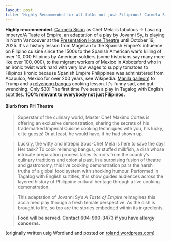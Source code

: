 ```yaml
---
layout: post
title: "Highly Recommended for all folks not just Filipinos! Carmela Sison as Chef Mela is fabulous in Lasa ng Imperyo/A Taste of Empire, an adaptation of a play by Jovanni Sy Oct 9-19, 2025 at Presentation House Theatre, North Vancouver, $30"
---
```

**Highly recommended**. [Carmela Sison](https://www.instagram.com/rapsberryshake/) as Chef Mela is fabulous -> Lasa ng Imperyo/[A Taste of Empire](https://talonbooks.com/books/a-taste-of-empire), an adaptation of a play by [Jovanni Sy,](https://www.canadiantheatre.com/dict.pl?term=Sy%2C%20Jovanni) is playing in North Vancouver at the [Presentation House Theatre](https://www.phtheatre.org/stec_event/lasa-ng-imperyo/) until October 19, 2025. It's a history lesson from Magellan to the Spanish Empire's influence on Filipino cuisine since the 1500s to the Spanish American war's killing of over 10, 000 Filipinos by American soldiers (some historians say many more like over 100, 000), to the migrant workers of Mexico in Abbotsford who in an ironic twist work hard with very low wages to supply tomatoes to Filipinos (ironic because Spanish Empire Philippines was administered from Acapulco, Mexico for over 200 years, see Wikipedia: [Manila galleon](https://en.wikipedia.org/wiki/Manila_galleon)) to Trump and a [relyenong bangus](https://www.kawalingpinoy.com/relyenong-bangus/) cooking lesson. It's funny sad, and gut wrenching. Only $30! The first time I've seen a play in Tagalog with English subtitles. **100% relevant to everybody not just Filipinos.**  


#### Blurb from PH Theatre

> Superstar of the culinary world, Master Chef Maximo Cortés is offering an exclusive demonstration, sharing the secrets of his trademarked Imperial Cuisine cooking techniques with you, his lucky, elite guests! Or at least, he would have, if he had shown up.

> Luckily, the witty and intrepid Sous-Chef Mela is here to save the day! Her task? To cook rellenong bangus, or stuffed milkfish, a dish whose intricate preparation process takes its roots from the country’s culinary traditions and colonial past. In a surprising fusion of theatre and gastronomy, this live cooking demonstration pairs the harsh truths of a global food system with shocking humour. Performed in Tagalog with English surtitles, this show guides audiences across the layered history of Philippine cultural heritage through a live cooking demonstration.

> This adaptation of Jovanni Sy’s _A Taste of Empire_ reimagines this acclaimed play through a fresh female perspective. As the dish is brought to life, so too are the stories embedded within its ingredients.

> **Food will be served. Contact 604-990-3473 if you have allergy concerns.**

(originally written usig Wordland and posted on [roland.wordpress.com](https://roland.wordpress.com/2025/10/12/324/))